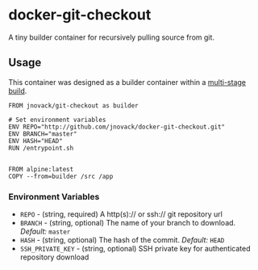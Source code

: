 # docker-git-checkout

A tiny builder container for recursively pulling source from git.

## Usage

This container was designed as a builder container within a [multi-stage build](https://docs.docker.com/engine/userguide/eng-image/multistage-build/).

```
FROM jnovack/git-checkout as builder

# Set environment variables
ENV REPO="http://github.com/jnovack/docker-git-checkout.git"
ENV BRANCH="master"
ENV HASH="HEAD"
RUN /entrypoint.sh


FROM alpine:latest
COPY --from=builder /src /app
```

### Environment Variables

* `REPO` - (string, required) A http(s):// or ssh:// git repository url
* `BRANCH` - (string, optional) The name of your branch to download. _Default:_ `master`
* `HASH` - (string, optional) The hash of the commit. _Default:_ `HEAD`
* `SSH_PRIVATE_KEY` - (string, optional) SSH private key for authenticated repository download
